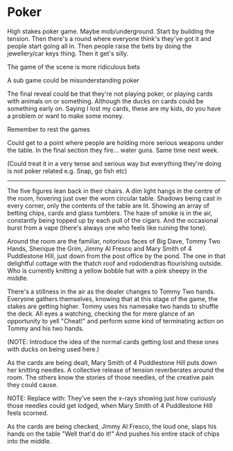 # Poker

High stakes poker game. Maybe mob/underground. Start by building the tension. Then there's a round where everyone think's they've got it and people start going all in. Then people raise the bets by doing the jewellery/car keys thing. Then it get's silly.

The game of the scene is more ridiculous bets

A sub game could be misunderstanding poker

The final reveal could be that they're not playing poker, or playing cards with animals on or something. Although the ducks on cards could be something early on. Saying I lost my cards, these are my kids, do you have a problem or want to make some money.

Remember to rest the games

Could get to a point where people are holding more serious weapons under the table. In the final section they fire... water guns. Same time next week.

(Could treat it in a very tense and serious way but everything they're doing is not poker related e.g. Snap, go fish etc)

---

The five figures lean back in their chairs. A dim light hangs in the centre of the room, hovering just over the worn circular table. Shadows being cast in every corner, only the contents of the table are lit. Showing an array of betting chips, cards and glass tumblers. The haze of smoke is in the air, constantly being topped up by each pull of the cigars. And the occasional burst from a vape (there's always one who feels like ruining the tone).

Around the room are the familiar, notorious faces of Big Dave, Tommy Two Hands, Sherique the Grim, Jimmy Al Fresco and Mary Smith of 4 Puddlestone Hill, just down from the post office by the pond. The one in that delightful cottage with the thatch roof and rododendras flourishing outside. Who is currently knitting a yellow bobble hat with a pink sheepy in the middle.

There's a stillness in the air as the dealer changes to Tommy Two hands. Everyone gathers themselves, knowing that at this stage of the game, the stakes are getting higher. Tommy uses his namesake two hands to shuffle the deck. All eyes a watching, checking the for mere glance of an opportunity to yell "Cheat!" and perform some kind of terminating action on Tommy and his two hands.

(NOTE: Introduce the idea of the normal cards getting lost and these ones with ducks on being used here.)

As the cards are being dealt, Mary Smith of 4 Puddlestone Hill puts down her knitting needles. A collective release of tension reverberates around the room. The others know the stories of those needles, of the creative pain they could cause. 

NOTE: Replace with: They've seen the x-rays showing just how curiously those needles could get lodged, when Mary Smith of 4 Puddlestone Hill feels scorned.

As the cards are being checked, Jimmy Al Fresco, the loud one, slaps his hands on the table "Well that'd do it!" And pushes his entire stack of chips into the middle.


